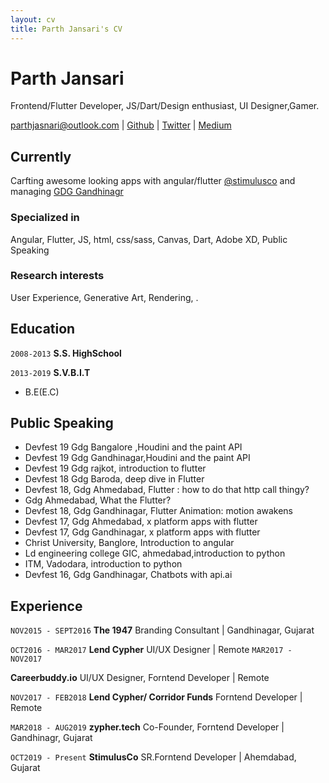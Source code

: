 ```yaml
---
layout: cv
title: Parth Jansari's CV
---
```

# Parth Jansari
Frontend/Flutter Developer, JS/Dart/Design enthusiast, UI Designer,Gamer.

<div id="webaddress">
<a href="mailto:parthjasnari@outlook.com">parthjasnari@outlook.com</a>
| <a href="https://github.com/parth181195">Github</a>
| <a href="https://twitter.com/jansariparth">Twitter</a>
| <a href="https://medium.com/@parth_jansari">Medium</a>

</div>


## Currently

Carfting awesome looking apps with angular/flutter <a href='https://www.stimulusco.com/'>@stimulusco</a> and managing <a href='https://gdggandhinagar.org/'>GDG Gandhinagr</a> 

### Specialized in

Angular, Flutter, JS, html, css/sass, Canvas, Dart, Adobe XD, Public Speaking


### Research interests

User Experience, Generative Art, Rendering, .



## Education

`2008-2013`
__S.S. HighSchool__

`2013-2019`
__S.V.B.I.T__

- B.E(E.C)



## Public Speaking
 - Devfest 19 Gdg Bangalore ,Houdini and the paint API
 - Devfest 19 Gdg Gandhinagar,Houdini and the paint API
 - Devfest 19 Gdg rajkot, introduction to flutter
 - Devfest 18 Gdg Baroda, deep dive in Flutter
 - Devfest 18, Gdg Ahmedabad, Flutter : how to do that http call thingy?
 - Gdg Ahmedabad, What the Flutter?
 - Devfest 18, Gdg Gandhinagar, Flutter Animation: motion awakens
 - Devfest 17, Gdg Ahmedabad, x platform apps with flutter
 - Devfest 17, Gdg Gandhinagar, x platform apps with flutter
 - Christ University, Banglore, Introduction to angular
 - Ld engineering college GIC, ahmedabad,introduction to python
 - ITM, Vadodara, introduction to python
 - Devfest 16, Gdg Gandhinagar, Chatbots with api.ai



## Experience

`NOV2015 - SEPT2016`
__The 1947__  Branding Consultant
|    Gandhinagar, Gujarat


`OCT2016 - MAR2017`
__Lend Cypher__ UI/UX Designer
|    Remote
`MAR2017 - NOV2017`

__Careerbuddy.io__ UI/UX Designer, Forntend Developer
| Remote

`NOV2017 - FEB2018`
__Lend Cypher/ Corridor Funds__ Forntend Developer
|    Remote

`MAR2018 - AUG2019`
__zypher.tech__ Co-Founder, Forntend Developer
|    Gandhinagr, Gujarat

`OCT2019 - Present`
__StimulusCo__ SR.Forntend Developer
|    Ahemdabad, Gujarat




<!-- ### Footer

Last updated: May 2013 -->


